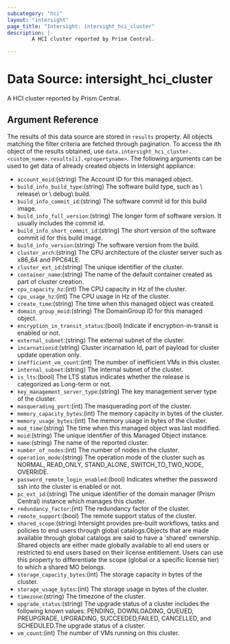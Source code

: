 ```yaml
---
subcategory: "hci"
layout: "intersight"
page_title: "Intersight: intersight_hci_cluster"
description: |-
        A HCI cluster reported by Prism Central.

---
```


# Data Source: intersight_hci_cluster
A HCI cluster reported by Prism Central.
## Argument Reference
The results of this data source are stored in `results` property.
All objects matching the filter criteria are fetched through pagination.
To access the ith object of the results obtained, use `data.intersight_hci_cluster.<custom_name>.results[i].<propertyname>`.
The following arguments can be used to get data of already created objects in Intersight appliance:
* `account_moid`:(string) The Account ID for this managed object. 
* `build_info_build_type`:(string) The software build type, such as \ release\  or \ debug\  build. 
* `build_info_commit_id`:(string) The software commit id for this build image. 
* `build_info_full_version`:(string) The longer form of software version. It usually includes the commit id. 
* `build_info_short_commit_id`:(string) The short version of the software commit id for this build image. 
* `build_info_version`:(string) The software version from the build. 
* `cluster_arch`:(string) The CPU architecture of the cluster server such as x86_64 and PPC64LE. 
* `cluster_ext_id`:(string) The unique identifier of the cluster. 
* `container_name`:(string) The name of the default container created as part of cluster creation. 
* `cpu_capacity_hz`:(int) The CPU capacity in Hz of the cluster. 
* `cpu_usage_hz`:(int) The CPU usage in Hz of the cluster. 
* `create_time`:(string) The time when this managed object was created. 
* `domain_group_moid`:(string) The DomainGroup ID for this managed object. 
* `encryption_in_transit_status`:(bool) Indicate if encryption-in-transit is enabled or not. 
* `external_subnet`:(string) The external subnet of the cluster. 
* `incarnationid`:(string) Cluster incarnation Id, part of payload for cluster update operation only. 
* `inefficient_vm_count`:(int) The number of inefficient VMs in this cluster. 
* `internal_subnet`:(string) The internal subnet of the cluster. 
* `is_lts`:(bool) The LTS status indicates whether the release is categorized as Long-term or not. 
* `key_management_server_type`:(string) The key management server type of the cluster. 
* `masquerading_port`:(int) The masquerading port of the cluster. 
* `memory_capacity_bytes`:(int) The memory capacity in bytes of the cluster. 
* `memory_usage_bytes`:(int) The memory usage in bytes of the cluster. 
* `mod_time`:(string) The time when this managed object was last modified. 
* `moid`:(string) The unique identifier of this Managed Object instance. 
* `name`:(string) The name of the reported cluster. 
* `number_of_nodes`:(int) The number of nodes in the cluster. 
* `operation_mode`:(string) The operation mode of the cluster such as NORMAL, READ_ONLY, STAND_ALONE, SWITCH_TO_TWO_NODE, OVERRIDE. 
* `password_remote_login_enabled`:(bool) Indicates whether the password ssh into the cluster is enabled or not. 
* `pc_ext_id`:(string) The unique identifier of the domain manager (Prism Central) instance which manages this cluster. 
* `redundancy_factor`:(int) The redundancy factor of the cluster. 
* `remote_support`:(bool) The remote support status of the cluster. 
* `shared_scope`:(string) Intersight provides pre-built workflows, tasks and policies to end users through global catalogs.Objects that are made available through global catalogs are said to have a 'shared' ownership. Shared objects are either made globally available to all end users or restricted to end users based on their license entitlement. Users can use this property to differentiate the scope (global or a specific license tier) to which a shared MO belongs. 
* `storage_capacity_bytes`:(int) The storage capacity in bytes of the cluster. 
* `storage_usage_bytes`:(int) The storage usage in bytes of the cluster. 
* `timezone`:(string) The timezone of the cluster. 
* `upgrade_status`:(string) The upgrade status of a cluster includes the following known values: PENDING, DOWNLOADING, QUEUED, PREUPGRADE, UPGRADING, SUCCEEDED,FAILED, CANCELLED, and SCHEDULED.The upgrade status of a cluster. 
* `vm_count`:(int) The number of VMs running on this cluster. 
 
